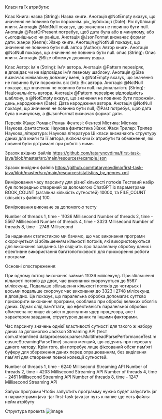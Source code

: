 Класи та їх атрибути:

Клас Книга:
назва (String): Назва книги. Анотація @NotEmpty вказує, що значення не повинно бути порожнім.
рік_публікації (Date): Рік публікації книги. Анотація @NotNull показує, що значення не повинно бути null. Анотація @PastOrPresent потребує, щоб дата була або в минулому, або сьогоднішньою чи раніше. Анотація @JsonFormat визначає формат дати.
жанри (Genre): Жанр книги. Анотація @NotNull показує, що значення не повинно бути null.
автор (Author): Автор книги. Анотація @NotNull показує, що значення не повинно бути null.
опис (String): Опис книги. Анотація @Size обмежує довжину рядка.

Клас Автор:
ім'я (String): Ім'я автора. Анотація @Pattern перевіряє, відповідає чи не відповідає ім'я певному шаблону. Анотація @Size визначає мінімальну довжину імені, а @NotEmpty вказує, що значення не повинно бути порожнім.
вік (int): Вік автора. Анотація @NotNull показує, що значення не повинно бути null.
національність (String): Національність автора. Анотація @Pattern перевіряє відповідність шаблону, а @NotEmpty вказує, що значення не повинно бути порожнім.
день_народження (Date): Дата народження автора. Анотація @NotNull показує, що значення не повинно бути null, @Past потребує, щоб дата була в минулому, а @JsonFormat визначає формат дати.

Перелік Жанр:
Роман: Роман
Фентезі: Фентезі
Містика: Містика
Наукова_фантастика: Наукова фантастика
Жахи: Жахи
Трилер: Трилер
Наукова_література: Наукова література
Ці класи визначають структуру даних для книги та її автора, включаючи їх атрибути та обмеження, які повинні бути дотримані при роботі з ними.


Зразок вхiдних файлiв 
https://github.com/tatarynovdima/first-task-java/blob/master/src/main/resources/example.json

Зразок вихiдних файлiв 
https://github.com/tatarynovdima/first-task-java/blob/master/src/main/resources/statistics_by_genres.xml

Вимірювання часу парсингу для різної кількості потоків
Тестовий набір був попередньо створений за допомогою ChatGPT із параметрами BOOK_COUNT (загальна кількість сутностей) 10000, та FILE_COUNT (кількість файлів) 100.

Вимірювання виконане за допомогою тесту

Number of threads 1, time - 11036 Millisecond
Number of threads 2, time - 5567 Millisecond
Number of threads 4, time - 3323 Millisecond
Number of threads 8, time - 2748 Millisecond


За наданими статистикою ми бачимо, що час виконання програми скорочується зі збільшенням кількості потоків, які використовуються для виконання завдання. Це свідчить про паралельну обробку даних і ефективне використання багатопотоковості для прискорення роботи програми.

Основні спостереження:

При одному потоці виконання займає 11036 мілісекунд.
При збільшенні кількості потоків до двох, час виконання скорочується до 5567 мілісекунд.
Подальше збільшення кількості потоків до чотирьох і восьми подальше скорочує час виконання до 3323 і 2748 мілісекунд відповідно.
Це показує, що паралельна обробка допомагає суттєво прискорити виконання програми, особливо при обробці великих обсягів даних. Однак слід пам'ятати, що ефективність паралельної обробки обмежена не лише кількістю доступних ядер процесора, але і характером завдання, структурою даних та іншими факторами.

Час парсингу значень однієї властивості сутності для такого ж набору даних за допомогою Jackson Streaming API (тест com.streamlined.dataprocessor.parser.MultithreadParsePerformanceTest.measureStreamingParseTime) значно менший, що свідчить про перевагу даного методу. Крім того, він потребує лише фіксований обсяг пам'яті буферу для збереження даних перед опрацюванням, без виділення пам'яті для створення повної колекції сутностей.

Number of threads 1, time - 6240 Millisecond Streaming API
Number of threads 2, time - 4203 Millisecond Streaming API
Number of threads 4, time - 2461 Millisecond Streaming API
Number of threads 8, time - 1247 Millisecond Streaming API


Запуск програми
Чтобы запустить программу нужно будет запустить jar з параметрами java -jar first-task-java.jar путь к папке где есть файлы нейм атрiбуту 


Структура проекта ![image](https://github.com/tatarynovdima/first-task-java/assets/113349562/51219694-8d19-4a49-9c18-001d58df3a40)

